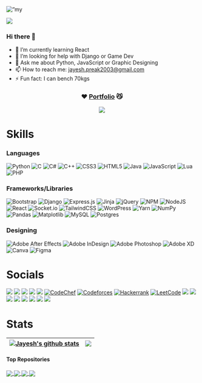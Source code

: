 <p align=”center”>
<img width=”200" height=”200" src="https://user-images.githubusercontent.com/68821643/204093601-d5c9de47-ba9f-42dc-b32a-90be3b0d3760.png" alt=”my banner”>
 </p>
 
![](https://komarev.com/ghpvc/?username=jaypreak&style=flat-square&color=grey)

### Hi there 👋



- 🌱 I’m currently learning React
- 🤔 I’m looking for help with Django or Game Dev
- 💬 Ask me about Python, JavaScript or Graphic Designing
- 📫 How to reach me: jayesh.preak2003@gmail.com
- ⚡ Fun fact: I can bench 70kgs

<div align="center">

### ❤️ [Portfolio](https://jaypreak.github.io/portfolio/) 😼
<a href="https://jayesh.onrender.com/" >
 <img src="https://lanyard.cnrad.dev/api/351420785149345792?idleMessage=Cause,%20baby,%20tonight%20we're%20beautiful%20now&animated=true&theme=dark&borderRadius=20&hideBadges=true&hideDiscrim=true&bg=212121"  />
  </a>

</div>

# Skills

### Languages
![Python](https://img.shields.io/badge/python-3670A0?style=for-the-badge&logo=python&logoColor=ffdd54)
![C](https://img.shields.io/badge/c-%2300599C.svg?style=for-the-badge&logo=c&logoColor=white)
![C#](https://img.shields.io/badge/c%23-%23239120.svg?style=for-the-badge&logo=c-sharp&logoColor=white)
![C++](https://img.shields.io/badge/c++-%2300599C.svg?style=for-the-badge&logo=c%2B%2B&logoColor=white)
![CSS3](https://img.shields.io/badge/css3-%231572B6.svg?style=for-the-badge&logo=css3&logoColor=white)
![HTML5](https://img.shields.io/badge/html5-%23E34F26.svg?style=for-the-badge&logo=html5&logoColor=white)
![Java](https://img.shields.io/badge/java-%23ED8B00.svg?style=for-the-badge&logo=java&logoColor=white)
![JavaScript](https://img.shields.io/badge/javascript-%23323330.svg?style=for-the-badge&logo=javascript&logoColor=%23F7DF1E)
![Lua](https://img.shields.io/badge/lua-%232C2D72.svg?style=for-the-badge&logo=lua&logoColor=white)
![PHP](https://img.shields.io/badge/php-%23777BB4.svg?style=for-the-badge&logo=php&logoColor=white)

### Frameworks/Libraries
![Bootstrap](https://img.shields.io/badge/bootstrap-%23563D7C.svg?style=for-the-badge&logo=bootstrap&logoColor=white)
![Django](https://img.shields.io/badge/django-%23092E20.svg?style=for-the-badge&logo=django&logoColor=white)
![Express.js](https://img.shields.io/badge/express.js-%23404d59.svg?style=for-the-badge&logo=express&logoColor=%2361DAFB)
![Jinja](https://img.shields.io/badge/jinja-white.svg?style=for-the-badge&logo=jinja&logoColor=black)
![jQuery](https://img.shields.io/badge/jquery-%230769AD.svg?style=for-the-badge&logo=jquery&logoColor=white)
![NPM](https://img.shields.io/badge/NPM-%23000000.svg?style=for-the-badge&logo=npm&logoColor=white)
![NodeJS](https://img.shields.io/badge/node.js-6DA55F?style=for-the-badge&logo=node.js&logoColor=white)
![React](https://img.shields.io/badge/react-%2320232a.svg?style=for-the-badge&logo=react&logoColor=%2361DAFB)
![Socket.io](https://img.shields.io/badge/Socket.io-black?style=for-the-badge&logo=socket.io&badgeColor=010101)
![TailwindCSS](https://img.shields.io/badge/tailwindcss-%2338B2AC.svg?style=for-the-badge&logo=tailwind-css&logoColor=white)
![WordPress](https://img.shields.io/badge/WordPress-%23117AC9.svg?style=for-the-badge&logo=WordPress&logoColor=white)
![Yarn](https://img.shields.io/badge/yarn-%232C8EBB.svg?style=for-the-badge&logo=yarn&logoColor=white)
![NumPy](https://img.shields.io/badge/numpy-%23013243.svg?style=for-the-badge&logo=numpy&logoColor=white)
![Pandas](https://img.shields.io/badge/pandas-%23150458.svg?style=for-the-badge&logo=pandas&logoColor=white)
![Matplotlib](https://img.shields.io/badge/Matplotlib-%23ffffff.svg?style=for-the-badge&logo=Matplotlib&logoColor=black)
![MySQL](https://img.shields.io/badge/mysql-%2300f.svg?style=for-the-badge&logo=mysql&logoColor=white)
![Postgres](https://img.shields.io/badge/postgres-%23316192.svg?style=for-the-badge&logo=postgresql&logoColor=white)
 

### Designing
![Adobe After Effects](https://img.shields.io/badge/Adobe%20After%20Effects-9999FF.svg?style=for-the-badge&logo=Adobe%20After%20Effects&logoColor=white)
![Adobe InDesign](https://img.shields.io/badge/Adobe%20InDesign-49021F?style=for-the-badge&logo=adobeindesign&logoColor=white)
![Adobe Photoshop](https://img.shields.io/badge/adobe%20photoshop-%2331A8FF.svg?style=for-the-badge&logo=adobe%20photoshop&logoColor=white)
![Adobe XD](https://img.shields.io/badge/Adobe%20XD-470137?style=for-the-badge&logo=Adobe%20XD&logoColor=#FF61F6)
![Canva](https://img.shields.io/badge/Canva-%2300C4CC.svg?style=for-the-badge&logo=Canva&logoColor=white)
![Figma](https://img.shields.io/badge/figma-%23F24E1E.svg?style=for-the-badge&logo=figma&logoColor=white)

# Socials
[![](https://img.shields.io/badge/LinkedIn-0077B5?style=for-the-badge&logo=linkedin&logoColor=white)](https://www.linkedin.com/in/jayesh-bhushan-587616200/)
[![](https://img.shields.io/badge/Twitter-1DA1F2?style=for-the-badge&logo=twitter&logoColor=white)](https://twitter.com/jayPreak)
[![](https://img.shields.io/badge/-Behance-blue?style=for-the-badge&logo=behance&logoColor=white)](https://www.behance.net/jayPreak)
[![](https://img.shields.io/badge/Gmail-D14836?style=for-the-badge&logo=gmail&logoColor=white)](mailto:jayesh.preak2003@gmail.com)
[![](https://img.shields.io/badge/WhatsApp-25D366?style=for-the-badge&logo=whatsapp&logoColor=white)](https://wa.me/+919582111131)
[![CodeChef](https://img.shields.io/badge/CodeChef-%23964B00.svg?style=for-the-badge&logo=CodeChef&logoColor=white)](https://www.codechef.com/users/jaypreak)
[![Codeforces](https://img.shields.io/badge/Codeforces-445f9d?style=for-the-badge&logo=Codeforces&logoColor=white)](https://codeforces.com/profile/jayPreak)
[![Hackerrank](https://img.shields.io/badge/-Hackerrank-2EC866?style=for-the-badge&logo=HackerRank&logoColor=white)](https://www.hackerrank.com/jayPreak)
[![LeetCode](https://img.shields.io/badge/LeetCode-000000?style=for-the-badge&logo=LeetCode&logoColor=#d16c06)](https://leetcode.com/jayPreak/)
[![](https://img.shields.io/badge/Instagram-E4405F?style=for-the-badge&logo=instagram&logoColor=white)](https://www.instagram.com/jaypreak8/)
[![](https://img.shields.io/badge/Discord-7289DA?style=for-the-badge&logo=discord&logoColor=white)](https://discordapp.com/users/351420785149345792)
[![](https://img.shields.io/badge/Reddit-FF4500?style=for-the-badge&logo=Reddit&logoColor=white)](https://www.reddit.com/user/jayPreak8)
[![](https://img.shields.io/badge/Snapchat-FFFC00?style=for-the-badge&logo=snapchat&logoColor=white)](https://www.snapchat.com/add/jaypreak?share_id=Lzf1VqKlsvg&locale=en-IN)
[![](https://img.shields.io/badge/Twitch-9146FF?style=for-the-badge&logo=twitch&logoColor=white)](https://www.twitch.tv/jaypreak)
[![](https://img.shields.io/badge/YouTube-FF0000?style=for-the-badge&logo=youtube&logoColor=white)](https://www.youtube.com/channel/UCvZzFy6CN3hWcprBw8NtnOg)
[![](https://img.shields.io/badge/Riot_Games-D32936?style=for-the-badge&logo=riot-games&logoColor=white)](https://steamcommunity.com/profiles/76561198971025487)
[![](https://img.shields.io/badge/Spotify-1ED760?&style=for-the-badge&logo=spotify&logoColor=white)](https://open.spotify.com/user/5zx1uhrjxj85781jjwr5x8y54)


# Stats
| <a href="https://github.com/jaypreak/chat2"><img align="center" src="https://github-readme-stats.vercel.app/api?username=jaypreak&show_icons=true&include_all_commits=true&theme=dark&hide_border=true" alt="Jayesh's github stats" /></a> | <a href="https://github.com/jaypreak/portfolio"><img align="center" src="https://github-readme-stats.vercel.app/api/top-langs/?username=jaypreak&layout=compact&theme=dark&hide_border=true" /></a> |
| ------------- | ------------- |

#### Top Repositories


<a href="https://github.com/jaypreak/chat2">
  <img align="center" src="https://github-readme-stats.vercel.app/api/pin/?username=jaypreak&repo=chat2&theme=dark" />
</a>
<a href="https://github.com/jaypreak/jayCoffee">
  <img align="center" src="https://github-readme-stats.vercel.app/api/pin/?username=jaypreak&repo=jayCoffee&theme=dark" />
</a>
<a href="https://github.com/jaypreak/php-examination">
  <img align="center" src="https://github-readme-stats.vercel.app/api/pin/?username=jaypreak&repo=php-examination&theme=dark" />
</a>
<a href="https://github.com/jaypreak/portfolio">
  <img align="center" src="https://github-readme-stats.vercel.app/api/pin/?username=jaypreak&repo=portfolio&theme=dark" />
</a>





<!--
**jayPreak/jayPreak** is a ✨ _special_ ✨ repository because its `README.md` (this file) appears on your GitHub profile.

Here are some ideas to get you started:

- 🔭 I’m currently working on ...
- 🌱 I’m currently learning ...
- 👯 I’m looking to collaborate on ...
- 🤔 I’m looking for help with ...
- 💬 Ask me about ...
- 📫 How to reach me: ...
- 😄 Pronouns: ...
- ⚡ Fun fact: ...
-->

